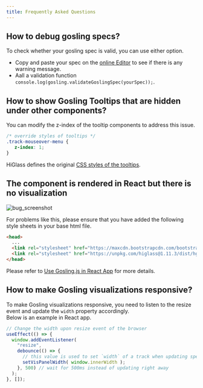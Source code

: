 ```yaml
---
title: Frequently Asked Questions
---
```


## How to debug gosling specs?

To check whether your gosling spec is valid, you can use either option.
- Copy and paste your spec on the [online Editor](http://gosling.js.org) to see if there is any warning message.
- Aall a validation function `console.log(gosling.validateGoslingSpec(yourSpec));`.

## How to show Gosling Tooltips that are hidden under other components?
You can modify the z-index of the tooltip components to address this issue.

```css
/* override styles of tooltips */
.track-mouseover-menu {
   z-index: 1;
}
```
HiGlass defines the original [CSS styles of the tooltips](https://github.com/higlass/higlass/blob/54f5aae61d3474f9e868621228270f0c90ef9343/app/styles/HiGlass.module.scss#L54).


## The component is rendered in React but there is no visualization

<img src="https://user-images.githubusercontent.com/44389194/136196719-abefef53-49e0-4ea5-8dae-a438fa6d5f33.png" alt="bug_screenshot"/>

For problems like this, please ensure that you have added the following style sheets in your base html file.

```html
<head>
  ...
  <link rel="stylesheet" href="https://maxcdn.bootstrapcdn.com/bootstrap/3.3.7/css/bootstrap.min.css">
  <link rel="stylesheet" href="https://unpkg.com/higlass@1.11.3/dist/hglib.css">
</head>
```
Please refer to [Use Gosling.js in React App](./#use-goslingjs-in-react-app) for more details.

## How to make Gosling visualizations responsive?

To make Gosling visualizations responsive, you need to listen to the resize event and update the `width` property accordingly.  
Below is an example in React app.

```javascript
// Change the width upon resize event of the browser
useEffect(() => {
  window.addEventListener(
    "resize",
    debounce(() => {
      // this value is used to set `width` of a track when updating spec
      setVisPanelWidth( window.innerWidth ); 
    }, 500) // wait for 500ms instead of updating right away
  );
}, []);
```
